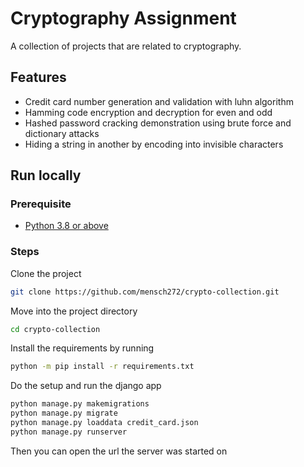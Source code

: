 # Cryptography Assignment

A collection of projects that are related to cryptography.

## Features

- Credit card number generation and validation with luhn algorithm
- Hamming code encryption and decryption for even and odd
- Hashed password cracking demonstration using brute force and dictionary attacks
- Hiding a string in another by encoding into invisible characters

## Run locally

### Prerequisite

- [Python 3.8 or above](https://www.python.org/)

### Steps

Clone the project

```bash
git clone https://github.com/mensch272/crypto-collection.git
```

Move into the project directory

```bash
cd crypto-collection
```

Install the requirements by running

```bash
python -m pip install -r requirements.txt
```

Do the setup and run the django app

```bash
python manage.py makemigrations
python manage.py migrate
python manage.py loaddata credit_card.json
python manage.py runserver
```

Then you can open the url the server was started on
